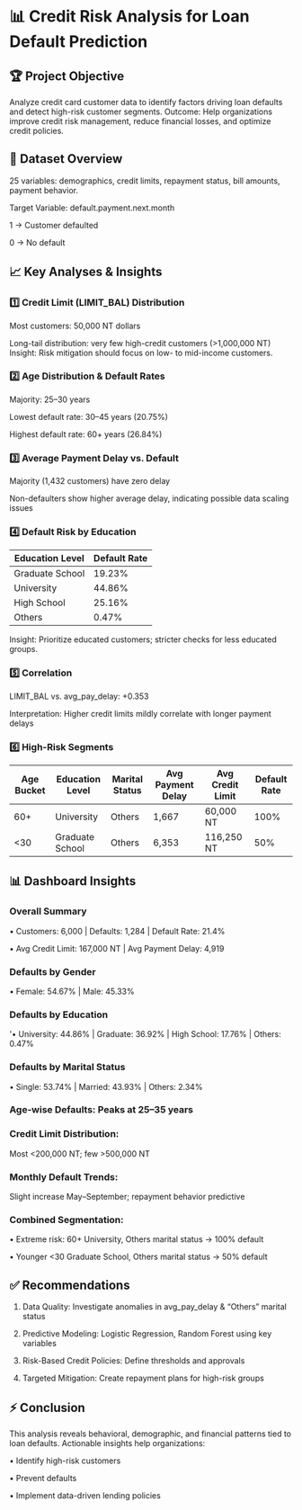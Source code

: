 # 📊 Credit Risk Analysis for Loan Default Prediction

## 🏆 Project Objective

Analyze credit card customer data to identify factors driving loan defaults and detect high-risk customer segments.
Outcome: Help organizations improve credit risk management, reduce financial losses, and optimize credit policies.

## 📂 Dataset Overview

25 variables: demographics, credit limits, repayment status, bill amounts, payment behavior.

Target Variable: default.payment.next.month

1 → Customer defaulted

0 → No default

## 📈 Key Analyses & Insights
### 1️⃣ Credit Limit (LIMIT_BAL) Distribution

Most customers: 50,000 NT dollars

Long-tail distribution: very few high-credit customers (>1,000,000 NT)
Insight: Risk mitigation should focus on low- to mid-income customers.

### 2️⃣ Age Distribution & Default Rates

Majority: 25–30 years

Lowest default rate: 30–45 years (20.75%)

Highest default rate: 60+ years (26.84%)

### 3️⃣ Average Payment Delay vs. Default

Majority (1,432 customers) have zero delay

Non-defaulters show higher average delay, indicating possible data scaling issues

### 4️⃣ Default Risk by Education

| Education Level | Default Rate |
| --------------- | ------------ |
| Graduate School | 19.23%       |
| University      | 44.86%       |
| High School     | 25.16%       |
| Others          | 0.47%        |

Insight: Prioritize educated customers; stricter checks for less educated groups.

### 5️⃣ Correlation

LIMIT_BAL vs. avg_pay_delay: +0.353

Interpretation: Higher credit limits mildly correlate with longer payment delays

### 6️⃣ High-Risk Segments
| Age Bucket | Education Level | Marital Status | Avg Payment Delay | Avg Credit Limit | Default Rate |
| ---------- | --------------- | -------------- | ----------------- | ---------------- | ------------ |
| 60+        | University      | Others         | 1,667             | 60,000 NT        | 100%         |
| <30        | Graduate School | Others         | 6,353             | 116,250 NT       | 50%          |

## 📊 Dashboard Insights

### Overall Summary

• Customers: 6,000 | Defaults: 1,284 | Default Rate: 21.4%

• Avg Credit Limit: 167,000 NT | Avg Payment Delay: 4,919

### Defaults by Gender

• Female: 54.67% | Male: 45.33%

### Defaults by Education

'• University: 44.86% | Graduate: 36.92% | High School: 17.76% | Others: 0.47%

### Defaults by Marital Status

• Single: 53.74% | Married: 43.93% | Others: 2.34%

### Age-wise Defaults: Peaks at 25–35 years

### Credit Limit Distribution: 
Most <200,000 NT; few >500,000 NT

### Monthly Default Trends: 
Slight increase May–September; repayment behavior predictive

### Combined Segmentation:

• Extreme risk: 60+ University, Others marital status → 100% default

• Younger <30 Graduate School, Others marital status → 50% default

## ✅ Recommendations

1. Data Quality: Investigate anomalies in avg_pay_delay & “Others” marital status

2. Predictive Modeling: Logistic Regression, Random Forest using key variables

3. Risk-Based Credit Policies: Define thresholds and approvals

4. Targeted Mitigation: Create repayment plans for high-risk groups

## ⚡ Conclusion

This analysis reveals behavioral, demographic, and financial patterns tied to loan defaults.
Actionable insights help organizations:

• Identify high-risk customers

• Prevent defaults

• Implement data-driven lending policies










